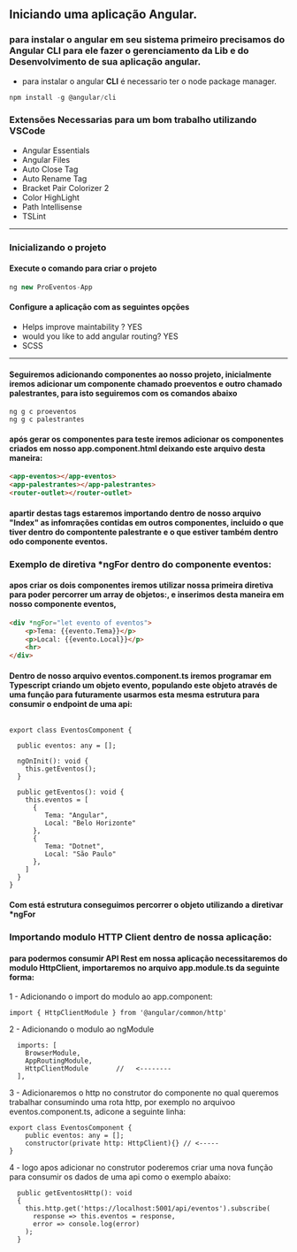 ## Iniciando uma aplicação Angular.

### para instalar o angular em seu sistema primeiro precisamos do Angular CLI para ele fazer o gerenciamento da Lib e do Desenvolvimento de sua aplicação angular.

* para instalar o angular **CLI** é necessario ter o node package manager.
```js
npm install -g @angular/cli
```

### Extensões Necessarias para um bom trabalho utilizando VSCode

* Angular Essentials
* Angular Files
* Auto Close Tag
* Auto Rename Tag
* Bracket Pair Colorizer 2
* Color HighLight
* Path Intellisense
* TSLint

---
### Inicializando o  projeto

#### Execute o comando para criar o projeto
```js
ng new ProEventos-App
```
#### Configure a aplicação com as seguintes opções
* Helps improve maintability ? YES
* would you like to add angular routing? YES
* SCSS 
---

#### Seguiremos adicionando componentes ao nosso projeto, inicialmente iremos adicionar um componente chamado **proeventos** e outro chamado **palestrantes**, para isto seguiremos com os comandos abaixo
```JS
ng g c proeventos
ng g c palestrantes
```

#### após gerar os componentes para teste iremos adicionar os componentes criados em nosso **app.component.html** deixando este arquivo desta maneira: 
```HTML
<app-eventos></app-eventos>
<app-palestrantes></app-palestrantes>
<router-outlet></router-outlet>
```

#### apartir destas tags estaremos importando dentro de nosso arquivo "Index" as infomrações contidas em outros componentes, incluido o que tiver dentro do compontente palestrante e o que estiver também dentro odo componente eventos.

### Exemplo de diretiva *ngFor dentro do componente eventos:

#### apos criar os dois componentes iremos utilizar nossa primeira diretiva para poder percorrer um array de objetos:, e inserimos desta maneira em nosso componente eventos,
 
```HTML
<div *ngFor="let evento of eventos">
    <p>Tema: {{evento.Tema}}</p>
    <p>Local: {{evento.Local}}</p>
    <hr>
</div>
```

#### Dentro de nosso arquivo **eventos.component.ts** iremos programar em Typescript criando um objeto evento, populando este objeto através de uma função para futuramente usarmos esta mesma estrutura para consumir o endpoint de uma api:
```TS

export class EventosComponent {

  public eventos: any = [];

  ngOnInit(): void {
    this.getEventos();
  }

  public getEventos(): void {
    this.eventos = [
      {
         Tema: "Angular",
         Local: "Belo Horizonte"
      },
      {
         Tema: "Dotnet",
         Local: "São Paulo"
      },
    ]
  }
}
```

#### Com está estrutura conseguimos percorrer o objeto utilizando a diretivar ***ngFor**

### Importando modulo **HTTP Client** dentro de nossa aplicação:
#### para podermos consumir API Rest em nossa aplicação necessitaremos do modulo **HttpClient**, importaremos no arquivo app.module.ts da seguinte forma: 
1 - Adicionando o import do modulo ao app.component:
```JS
import { HttpClientModule } from '@angular/common/http'
```
2 - Adicionando o modulo ao ngModule
```TS
  imports: [
    BrowserModule,
    AppRoutingModule,
    HttpClientModule       //   <--------
  ],
```
3 - Adicionaremos o http no construtor do componente no qual queremos trabalhar consumindo uma rota http, por exemplo no arquivoo eventos.component.ts, adicone a seguinte linha:
```TS
export class EventosComponent {
    public eventos: any = [];
    constructor(private http: HttpClient){} // <-----
}
```

4 - logo apos adicionar no construtor poderemos criar uma nova função para consumir os dados de uma api como o exemplo abaixo:
```TS
  public getEventosHttp(): void 
  {
    this.http.get('https://localhost:5001/api/eventos').subscribe(
      response => this.eventos = response,
      error => console.log(error)
    );
  }
```